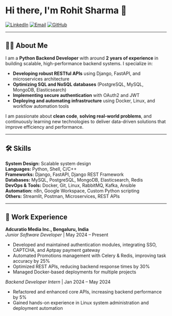 # Hi there, I'm Rohit Sharma 👋

[![LinkedIn](https://img.shields.io/badge/LinkedIn-RohitSharma-blue?style=flat-square&logo=linkedin)](https://www.linkedin.com/in/rohit-sharma-24412a206/)
[![Email](https://img.shields.io/badge/Email-sharmarohit637782@gmail.com-red?style=flat-square&logo=gmail)](mailto:sharmarohit637782@gmail.com)
[![GitHub](https://img.shields.io/badge/GitHub-RohitSharma-black?style=flat-square&logo=github)](https://github.com/)

---

## 👨‍💻 About Me
I am a **Python Backend Developer** with around **2 years of experience** in building scalable, high-performance backend systems. I specialize in:

- **Developing robust RESTful APIs** using Django, FastAPI, and microservices architecture  
- **Optimizing SQL and NoSQL databases** (PostgreSQL, MySQL, MongoDB, Elasticsearch)  
- **Implementing secure authentication** with OAuth2 and JWT  
- **Deploying and automating infrastructure** using Docker, Linux, and workflow automation tools  

I am passionate about **clean code**, **solving real-world problems**, and continuously learning new technologies to deliver data-driven solutions that improve efficiency and performance.

---

## 🛠 Skills

**System Design:** Scalable system design  
**Languages:** Python, Shell, C/C++  
**Frameworks:** Django, FastAPI, Django REST Framework  
**Databases:** MySQL, PostgreSQL, MongoDB, Elasticsearch, Redis  
**DevOps & Tools:** Docker, Git, Linux, RabbitMQ, Kafka, Ansible  
**Automation:** n8n, Google Workspace, Custom Python scripting  
**Others:** Streamlit, Postman, Microservices, REST APIs

---

## 💼 Work Experience

**Adcuratio Media Inc., Bengaluru, India**  
*Junior Software Developer* | May 2024 – Present  
- Developed and maintained authentication modules, integrating SSO, CAPTCHA, and Aptpay payment gateway  
- Automated Promotions management with Celery & Redis, improving task accuracy by 25%  
- Optimized REST APIs, reducing backend response times by 30%  
- Managed Docker-based deployments for multiple projects  

*Backend Developer Intern* | Jan 2024 – May 2024  
- Refactored and enhanced core APIs, increasing backend performance by 5%  
- Gained hands-on experience in Linux system administration and deployment automation  
